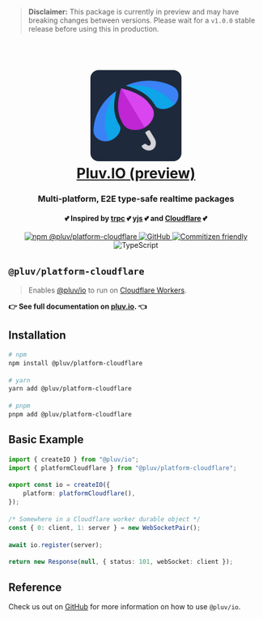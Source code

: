 > **Disclaimer:**
> This package is currently in preview and may have breaking changes between versions. Please wait for a `v1.0.0` stable release before using this in production.

<h1 align="center">
  <br />
  <img src="https://github.com/pluv-io/pluv/blob/master/assets/pluv-icon-192x192.png?raw=true" alt="Pluv.IO" width="180" style="border-radius:16px" />
  <br />
  <a href="https://pluv.io/docs/introduction">Pluv.IO (preview)</a>
  <br />
</h1>

<h3 align="center">Multi-platform, E2E type-safe realtime packages</h3>
<h4 align="center">💕 Inspired by <a href="https://trpc.io">trpc</a> 💕 <a href="https://docs.yjs.dev/">yjs</a> 💕 and <a href="https://developers.cloudflare.com/">Cloudflare</a> 💕 </h4>

<p align="center">
  <a href="https://www.npmjs.com/package/@pluv/platform-cloudflare">
    <img src="https://img.shields.io/npm/v/@pluv/platform-cloudflare" alt="npm @pluv/platform-cloudflare" />
  </a>
  <a href="https://github.com/pluv-io/pluv/blob/master/LICENSE">
    <img alt="GitHub" src="https://img.shields.io/github/license/pluv-io/pluv" alt="License MIT" />
  </a>
  <a href="https://commitizen.github.io/cz-cli/">
    <img src="https://img.shields.io/badge/commitizen-friendly-brightgreen.svg" alt="Commitizen friendly" />
  </a>
  <img src="https://badgen.net/badge/-/TypeScript?icon=typescript&label&labelColor=blue&color=555555" alt="TypeScript" />
</p>

## `@pluv/platform-cloudflare`

> Enables [@pluv/io](https://www.npmjs.com/package/@pluv/io) to run on [Cloudflare Workers](https://workers.cloudflare.com/).

**👉 See full documentation on [pluv.io](https://pluv.io/docs/introduction). 👈**

## Installation

```bash
# npm
npm install @pluv/platform-cloudflare

# yarn
yarn add @pluv/platform-cloudflare

# pnpm
pnpm add @pluv/platform-cloudflare
```

## Basic Example

```ts
import { createIO } from "@pluv/io";
import { platformCloudflare } from "@pluv/platform-cloudflare";

export const io = createIO({
    platform: platformCloudflare(),
});

/* Somewhere in a Cloudflare worker durable object */
const { 0: client, 1: server } = new WebSocketPair();

await io.register(server);

return new Response(null, { status: 101, webSocket: client });
```

## Reference

Check us out on [GitHub](https://github.com/pluv-io/pluv) for more information on how to use `@pluv/io`.
